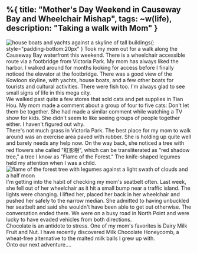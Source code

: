%{
  title: "Mother's Day Weekend in Causeway Bay and Wheelchair Mishap",
  tags: ~w(life),
  description: "Taking a walk with Mom"
}
---
![house boats and yachts against a skyline of tall buildings](/images/causewaybay.jpg){: style="padding-bottom:20px" }
Took my mom out for a walk along the Causeway Bay waterfront this weekend.  There is a wheelchair accessible route via a footbridge from Victoria Park.  My mom has always liked the harbor.  I walked around for months looking for access before I finally noticed the elevator at the footbridge.  There was a good view of the Kowloon skyline, with yachts, house boats, and a few other boats for tourists and cultural activities.  There were fish too.  I'm always glad to see small signs of life in this mega city.
<br/>
We walked past quite a few stores that sold cats and pet supplies in Tian Hou.  My mom made a comment about a group of four to five cats: Don't let them be together.  She had made a similar comment while watching a TV show for kids.  She didn't seem to like seeing groups of people together either.  I haven't figured out why.
<br/>
There's not much grass in Victoria Park.  The best place for my mom to walk around was an exercise area paved with rubber.  She is holding up quite well and barely needs any help now.  On the way back, she noticed a tree with red flowers she called "紅影樹", which can be transliterated as "red shadow tree," a tree I know as "Flame of the Forest."  The knife-shaped legumes held my attention when I was a child.
<br/>
![flame of the forest tree with legumes against a light swath of clouds and a half moon](/images/flame.jpg)
<br/>
I'm getting into the habit of checking my mom's seatbelt often.  Last week, she fell out of her wheelchair as it hit a small bump near a traffic island.  The lights were changing.  I lifted her, placed her back in her wheelchair and pushed her safely to the narrow median.  She admitted to having unbuckled her seatbelt and said she wouldn't have been able to get out otherwise.  The conversation ended there.  We were on a busy road in North Point and were lucky to have evaded vehicles from both directions.
<br/>
Chocolate is an antidote to stress.  One of my mom's favorites is Dairy Milk Fruit and Nut.  I have recently discovered Milk Chocolate Honeycomb, a wheat-free alternative to the malted milk balls I grew up with.
<br/>
Onto our next adventure....

